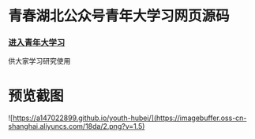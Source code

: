 # 青春湖北公众号青年大学习网页源码
### [进入青年大学习](https://a147022899.github.io/youth-hubei/)
供大家学习研究使用

# 预览截图
![https://a147022899.github.io/youth-hubei/](https://imagebuffer.oss-cn-shanghai.aliyuncs.com/18da/2.png?v=1.5)
